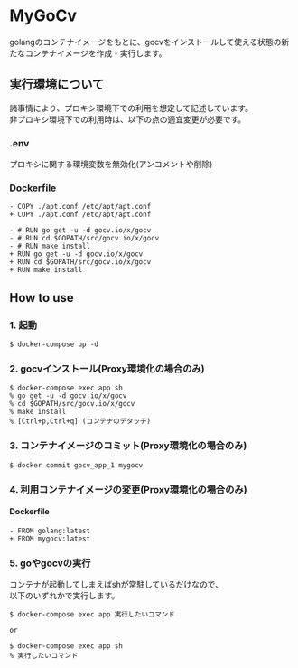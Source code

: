 # MyGoCv

golangのコンテナイメージをもとに、gocvをインストールして使える状態の新たなコンテナイメージを作成・実行します。

## 実行環境について

諸事情により、プロキシ環境下での利用を想定して記述しています。  
非プロキシ環境下での利用時は、以下の点の適宜変更が必要です。

### .env

プロキシに関する環境変数を無効化(アンコメントや削除)

### Dockerfile

```
- COPY ./apt.conf /etc/apt/apt.conf
+ COPY ./apt.conf /etc/apt/apt.conf
```

```
- # RUN go get -u -d gocv.io/x/gocv
- # RUN cd $GOPATH/src/gocv.io/x/gocv
- # RUN make install
+ RUN go get -u -d gocv.io/x/gocv
+ RUN cd $GOPATH/src/gocv.io/x/gocv
+ RUN make install
```

## How to use

### 1. 起動

```
$ docker-compose up -d
```

### 2. gocvインストール(Proxy環境化の場合のみ)

```
$ docker-compose exec app sh
% go get -u -d gocv.io/x/gocv
% cd $GOPATH/src/gocv.io/x/gocv
% make install
% [Ctrl+p,Ctrl+q] (コンテナのデタッチ)
```

### 3. コンテナイメージのコミット(Proxy環境化の場合のみ)

```
$ docker commit gocv_app_1 mygocv
```

### 4. 利用コンテナイメージの変更(Proxy環境化の場合のみ)

#### Dockerfile

```
- FROM golang:latest
+ FROM mygocv:latest
```

### 5. goやgocvの実行

コンテナが起動してしまえばshが常駐しているだけなので、  
以下のいずれかで実行します。

```
$ docker-compose exec app 実行したいコマンド

or

$ docker-compose exec app sh
% 実行したいコマンド
```

